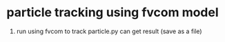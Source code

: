 # particle tracking using fvcom model
1. run using fvcom to track particle.py can get result (save as a file)
